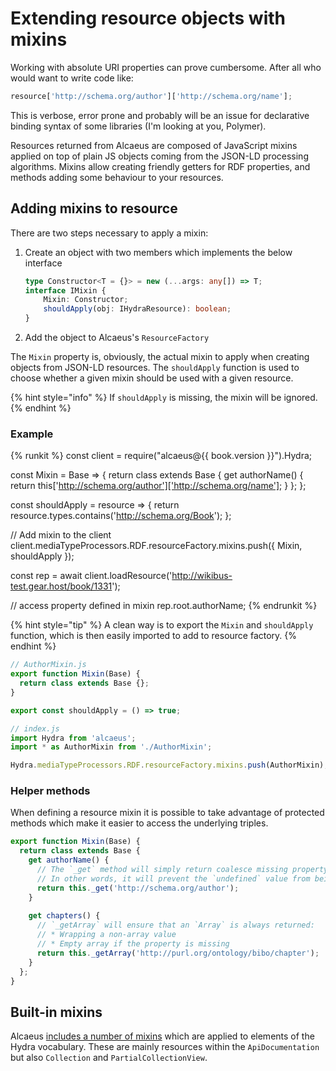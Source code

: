 # Extending resource objects with mixins

Working with absolute URI properties can prove cumbersome. After all who would want to write code like:

```js
resource['http://schema.org/author']['http://schema.org/name'];
```

This is verbose, error prone and probably will be an issue for declarative binding syntax of some libraries
(I'm looking at you, Polymer).

Resources returned from Alcaeus are composed of JavaScript mixins applied on top of plain JS objects coming from
the JSON-LD processing algorithms. Mixins allow creating friendly getters for RDF properties, and methods
adding some behaviour to your resources.

## Adding mixins to resource

There are two steps necessary to apply a mixin:

1. Create an object with two members which implements the below interface
     
     ```typescript
     type Constructor<T = {}> = new (...args: any[]) => T;
     interface IMixin {
         Mixin: Constructor;
         shouldApply(obj: IHydraResource): boolean;
     }
     ``` 
     
1. Add the object to Alcaeus's `ResourceFactory`

The `Mixin` property is, obviously, the actual mixin to apply when creating objects from JSON-LD resources.
The `shouldApply` function is used to choose whether a given mixin should be used with a given resource. 

{% hint style="info" %}
 If `shouldApply` is missing, the mixin will be ignored.
{% endhint %}

### Example

{% runkit %} 
const client = require("alcaeus@{{ book.version }}").Hydra;

const Mixin = Base => {
  return class extends Base {
    get authorName() {
      return this['http://schema.org/author']['http://schema.org/name'];
    }
  };
};

const shouldApply = resource => {
  return resource.types.contains('http://schema.org/Book');
};

// Add mixin to the client
client.mediaTypeProcessors.RDF.resourceFactory.mixins.push({ Mixin, shouldApply });
 
const rep = await client.loadResource('http://wikibus-test.gear.host/book/1331');

// access property defined in mixin
rep.root.authorName;
{% endrunkit %}

{% hint style="tip" %}
 A clean way is to export the `Mixin` and `shouldApply` function, which is then easily imported to
 add to resource factory.
{% endhint %}

```js
// AuthorMixin.js
export function Mixin(Base) {
  return class extends Base {};
}

export const shouldApply = () => true;
```

```js
// index.js
import Hydra from 'alcaeus';
import * as AuthorMixin from './AuthorMixin';

Hydra.mediaTypeProcessors.RDF.resourceFactory.mixins.push(AuthorMixin);
```

### Helper methods

When defining a resource mixin it is possible to take advantage of protected methods which make it easier to
access the underlying triples.

```typescript
export function Mixin(Base) {
  return class extends Base {
    get authorName() {
      // The `_get` method will simply return coalesce missing property to a `null`
      // In other words, it will prevent the `undefined` value from being returned
      return this._get('http://schema.org/author');
    }
    
    get chapters() {
      // `_getArray` will ensure that an `Array` is always returned:
      // * Wrapping a non-array value
      // * Empty array if the property is missing
      return this._getArray('http://purl.org/ontology/bibo/chapter');
    }
  };
}
```

## Built-in mixins

Alcaeus [includes a number of mixins][m] which are applied to elements of the Hydra vocabulary. These are mainly 
resources within the `ApiDocumentation` but also `Collection` and `PartialCollectionView`.

[m]: https://github.com/wikibus/Alcaeus/tree/master/src/Resources/Mixins
